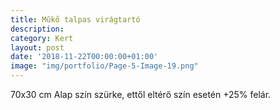 ```yaml
---
title: Műkő talpas virágtartó
description:
category: Kert
layout: post
date: '2018-11-22T00:00:00+01:00'
image: "img/portfolio/Page-5-Image-19.png"
---
```

70x30 cm
Alap szín szürke, ettől
eltérő szín esetén
+25% felár. 
